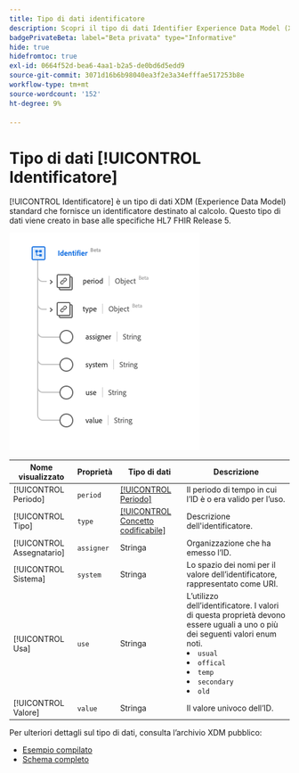 ```yaml
---
title: Tipo di dati identificatore
description: Scopri il tipo di dati Identifier Experience Data Model (XDM).
badgePrivateBeta: label="Beta privata" type="Informative"
hide: true
hidefromtoc: true
exl-id: 0664f52d-bea6-4aa1-b2a5-de0bd6d5edd9
source-git-commit: 3071d16b6b98040ea3f2e3a34efffae517253b8e
workflow-type: tm+mt
source-wordcount: '152'
ht-degree: 9%

---
```


# Tipo di dati [!UICONTROL Identificatore]

[!UICONTROL Identificatore] è un tipo di dati XDM (Experience Data Model) standard che fornisce un identificatore destinato al calcolo. Questo tipo di dati viene creato in base alle specifiche HL7 FHIR Release 5.

![Struttura del tipo di dati dell&#39;identificatore](../../../images/healthcare/data-types/identifier.png)

| Nome visualizzato | Proprietà | Tipo di dati | Descrizione |
| --- | --- | --- | --- |
| [!UICONTROL Periodo] | `period` | [[!UICONTROL Periodo]](../data-types/period.md) | Il periodo di tempo in cui l’ID è o era valido per l’uso. |
| [!UICONTROL Tipo] | `type` | [[!UICONTROL Concetto codificabile]](../data-types/codeable-concept.md) | Descrizione dell&#39;identificatore. |
| [!UICONTROL Assegnatario] | `assigner` | Stringa | Organizzazione che ha emesso l’ID. |
| [!UICONTROL Sistema] | `system` | Stringa | Lo spazio dei nomi per il valore dell’identificatore, rappresentato come URI. |
| [!UICONTROL Usa] | `use` | Stringa | L’utilizzo dell’identificatore. I valori di questa proprietà devono essere uguali a uno o più dei seguenti valori enum noti. <li> `usual` </li> <li> `offical` </li> <li> `temp` </li> <li> `secondary` </li> <li> `old` </li> |
| [!UICONTROL Valore] | `value` | Stringa | Il valore univoco dell’ID. |

Per ulteriori dettagli sul tipo di dati, consulta l’archivio XDM pubblico:

* [Esempio compilato](https://github.com/adobe/xdm/blob/master/extensions/industry/healthcare/fhir/datatypes/identifier.example.1.json)
* [Schema completo](https://github.com/adobe/xdm/blob/master/extensions/industry/healthcare/fhir/datatypes/identifier.schema.json)
